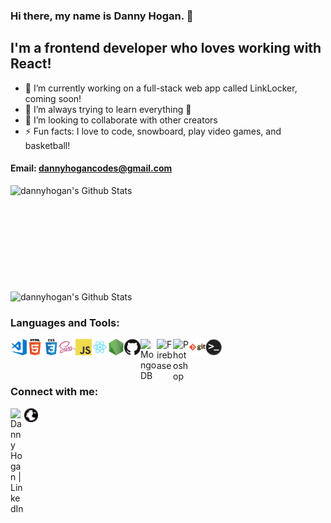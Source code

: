 ### Hi there, my name is Danny Hogan. 👋

## I'm a frontend developer who loves working with React!

- 🔭 I’m currently working on a full-stack web app called LinkLocker, coming soon!
- 🌱 I’m always trying to learn everything 🤣
- 👯 I’m looking to collaborate with other creators
- ⚡ Fun facts: I love to code, snowboard, play video games, and basketball!

#### Email: dannyhogancodes@gmail.com

<img align="left" alt="dannyhogan's Github Stats" src="https://github-readme-stats.vercel.app/api?username=dannyhogan&show_icons=true&theme=radical" />

<br />
<br />
<br />
<br />
<br />
<br />
<br />
<br />
<br />
<br />

<img alt="dannyhogan's Github Stats" src="https://github-readme-stats.vercel.app/api/top-langs/?username=dannyhogan&layout=compact" />

### Languages and Tools:

<img align="left" alt="Visual Studio Code" width="26px" src="https://raw.githubusercontent.com/github/explore/80688e429a7d4ef2fca1e82350fe8e3517d3494d/topics/visual-studio-code/visual-studio-code.png" />
<img align="left" alt="HTML5" width="26px" src="https://raw.githubusercontent.com/github/explore/80688e429a7d4ef2fca1e82350fe8e3517d3494d/topics/html/html.png" />
<img align="left" alt="CSS3" width="26px" src="https://raw.githubusercontent.com/github/explore/80688e429a7d4ef2fca1e82350fe8e3517d3494d/topics/css/css.png" />
<img align="left" alt="SASS" width="26px" src="https://raw.githubusercontent.com/github/explore/80688e429a7d4ef2fca1e82350fe8e3517d3494d/topics/sass/sass.png" />
<img align="left" alt="JavaScript" width="26px" src="https://raw.githubusercontent.com/github/explore/80688e429a7d4ef2fca1e82350fe8e3517d3494d/topics/javascript/javascript.png" />
<img align="left" alt="React" width="26px" src="https://raw.githubusercontent.com/github/explore/80688e429a7d4ef2fca1e82350fe8e3517d3494d/topics/react/react.png" />
<img align="left" alt="Node.js" width="26px" src="https://raw.githubusercontent.com/github/explore/80688e429a7d4ef2fca1e82350fe8e3517d3494d/topics/nodejs/nodejs.png" />
<img align="left" alt="Github" width="26px" src="https://raw.githubusercontent.com/github/explore/78df643247d429f6cc873026c0622819ad797942/topics/github/github.png" />
<img align="left" alt="MongoDB" width="26px" src="https://www.kindpng.com/picc/m/385-3850482_mongodb-logo-png-transparent-png.png" />
<img align="left" alt="Firebase" width="26px" src="https://cdn4.iconfinder.com/data/icons/google-i-o-2016/512/google_firebase-2-512.png" />
<img align="left" alt="Photoshop" width="26px" src="https://cdn.iconscout.com/icon/free/png-256/adobe-photoshop-4-569303.png" />
<img align="left" alt="Git" width="26px" src="https://raw.githubusercontent.com/github/explore/80688e429a7d4ef2fca1e82350fe8e3517d3494d/topics/git/git.png" />
<img align="left" alt="HTML5" width="26px" src="https://raw.githubusercontent.com/github/explore/80688e429a7d4ef2fca1e82350fe8e3517d3494d/topics/terminal/terminal.png" />

<br />
<br />
<br />

### Connect with me:

[<img alt="dannyhogan.dev" width="22px" src="https://raw.githubusercontent.com/iconic/open-iconic/master/svg/globe.svg" />][website]
[<img align="left" alt="Danny Hogan | LinkedIn" width="22px" src="https://cdn.jsdelivr.net/npm/simple-icons@v3/icons/linkedin.svg" />][linkedin]

[website]: https://dannyhogan.dev
[linkedin]: https://linkedin.com/in/danny-hogan
